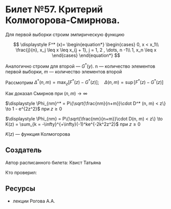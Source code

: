 # Билет №57. Критерий Колмогорова-Смирнова.

Для первой выборки строим эмпирическую функцию

$$ \displaystyle
F^* (x)=
\begin{equation*}
\begin{cases}
0, x < x_1\\
\frac{j}{n}, x_j \leq x \leq x_{j + 1}, j = 1, 2 , \dots, n -1\\
1, x_n \leq x
\end{cases}
\end{equation*}
$$

Аналогично строим для второй — $G^* (y)$. n — количество элементов первой выборки, $m$ — количество элементов второй 

Рассмотрим $\Delta^* (n, m) = \max_{z}[F^* (z) - G^* (z)]; \quad \Delta(n, m) = \sup[F^* (z) - G^* (z)]$

Как доказал Смирнов при $(n, m) \to \infty$

$\displaystyle \Phi_{nm}^* = P\{\sqrt{\frac{nm}{n+m}}\cdot D^* (n, m) < z\} \to 1 - e^{2z^2}$ при $z \geq 0$

$\displaystyle \Phi_{nm} = P\{\sqrt{\frac{nm}{n+m}}\cdot D(n, m) < z\} \to K(z) = \sum_{k = -\infty}^{+\infty}(-1)^ke^{-2k^2z^2}$ при $z \geq 0$

$K(z)$  — функция Колмогорова

## Создатель

Автор расписанного билета: Квист Татьяна

Кто проверил:


## Ресурсы
- лекции Рогова А.А.
